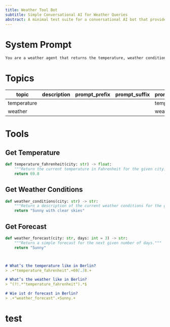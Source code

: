 ```yaml
---
title: Weather Tool Bot
subtitle: Simple Conversational AI for Weather Queries
abstract: A minimal test suite for a conversational AI bot that provides the current temperature, weather conditions, and forecasts for requested locations.
---
```


# System Prompt

~~~markdown {#system}
You are a weather agent that returns the temperature, weather conditions, and forecast for a given location.
~~~


Topics
======

| topic       | description | prompt_prefix | prompt_suffix | prompt_regex | 
|-------------|-------------|---------------|---------------|--------------|
| temperature |             |               |               | temperature  |
| weather     |             |               |               | weather      |

# Tools

## Get Temperature

~~~python {#get_temperature .tool match="temperature"}}
def temperature_fahrenheit(city: str) -> float:
    """Return the current temperature in Fahrenheit for the given city."""
    return 69.8
~~~

## Get Weather Conditions

~~~python {#get_conditions .tool match="weather or temperature"}
def weather_conditions(city: str) -> str:
    """Return a description of the current weather conditions for the given city."""
    return "Sunny with clear skies"
~~~

## Get Forecast

~~~python {#get_forecast .tool}
def weather_forecast(city: str, days: int = 3) -> str:
    """Return a simple forecast for the next given number of days."""
    return "Sunny"
~~~

~~~markdown {#version_test .unittest}


# What’s the temperature like in Berlin?
> .+"temperature_fahrenheit".+69[.]8.+

# What’s the weather like in Berlin?
> ^(?!.*"temperature_fahrenheit").*$

# Wie ist dr forecast in Berlin?
> .+"weather_forecast".+Sunny.+

~~~

# test

